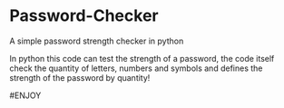 # Password-Checker
A simple password strength checker in python

In python this code can test the strength of a password,
the code itself check the quantity of letters, numbers and symbols and defines 
the strength of the password by quantity!

#ENJOY
